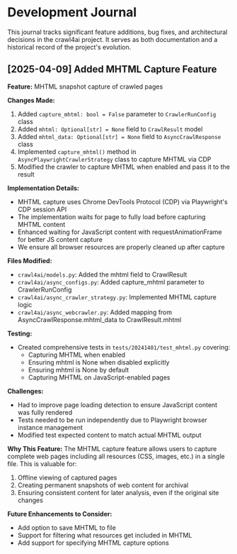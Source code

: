 # Development Journal

This journal tracks significant feature additions, bug fixes, and architectural decisions in the crawl4ai project. It serves as both documentation and a historical record of the project's evolution.

## [2025-04-09] Added MHTML Capture Feature

**Feature:** MHTML snapshot capture of crawled pages

**Changes Made:**
1. Added `capture_mhtml: bool = False` parameter to `CrawlerRunConfig` class
2. Added `mhtml: Optional[str] = None` field to `CrawlResult` model
3. Added `mhtml_data: Optional[str] = None` field to `AsyncCrawlResponse` class
4. Implemented `capture_mhtml()` method in `AsyncPlaywrightCrawlerStrategy` class to capture MHTML via CDP
5. Modified the crawler to capture MHTML when enabled and pass it to the result

**Implementation Details:**
- MHTML capture uses Chrome DevTools Protocol (CDP) via Playwright's CDP session API
- The implementation waits for page to fully load before capturing MHTML content
- Enhanced waiting for JavaScript content with requestAnimationFrame for better JS content capture
- We ensure all browser resources are properly cleaned up after capture

**Files Modified:**
- `crawl4ai/models.py`: Added the mhtml field to CrawlResult
- `crawl4ai/async_configs.py`: Added capture_mhtml parameter to CrawlerRunConfig
- `crawl4ai/async_crawler_strategy.py`: Implemented MHTML capture logic
- `crawl4ai/async_webcrawler.py`: Added mapping from AsyncCrawlResponse.mhtml_data to CrawlResult.mhtml

**Testing:**
- Created comprehensive tests in `tests/20241401/test_mhtml.py` covering:
  - Capturing MHTML when enabled
  - Ensuring mhtml is None when disabled explicitly
  - Ensuring mhtml is None by default
  - Capturing MHTML on JavaScript-enabled pages

**Challenges:**
- Had to improve page loading detection to ensure JavaScript content was fully rendered
- Tests needed to be run independently due to Playwright browser instance management
- Modified test expected content to match actual MHTML output

**Why This Feature:**
The MHTML capture feature allows users to capture complete web pages including all resources (CSS, images, etc.) in a single file. This is valuable for:
1. Offline viewing of captured pages
2. Creating permanent snapshots of web content for archival
3. Ensuring consistent content for later analysis, even if the original site changes

**Future Enhancements to Consider:**
- Add option to save MHTML to file
- Support for filtering what resources get included in MHTML
- Add support for specifying MHTML capture options
